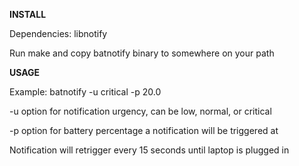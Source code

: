 **INSTALL**

Dependencies: libnotify

Run make and copy batnotify binary to somewhere on your path

**USAGE**

Example: batnotify -u critical -p 20.0


-u option for notification urgency, can be low, normal, or critical

-p option for battery percentage a notification will be triggered at


Notification will retrigger every 15 seconds until laptop is plugged in
